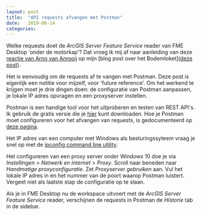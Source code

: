 ```yaml
---
layout: post
title:  "API requests afvangen met Postman"
date:   2019-06-14
categories: 
---
```



Welke requests doet de _ArcGIS Server Feature Service_ reader van FME Desktop 'onder de motorkap'? Dat vroeg ik mij af naar aanleiding van deze [reactie van Arno van Anrooij](https://www.linkedin.com/feed/update/urn:li:activity:6539908644769718272/?commentUrn=urn%3Ali%3Acomment%3A%28activity%3A6539908644769718272%2C6541268229413830656%29) op mijn [blog post over het Bodemloket]([deze post]({{site.url}}/2019/06/05/Hergebruik-van-bodemkwaliteitsgegevens.html)).

Het is eenvoudig om de requests af te vangen met Postman. Deze post is eigenlijk een notitie voor mijzelf, voor 'future reference'. Om het werkend te krijgen moet je drie dingen doen: de configuratie van Postman aanpassen, je lokale IP adres opvragen en een proxyserver instellen.

Postman is een handige tool voor het uitproberen en testen van REST API's. Ik gebruik de gratis versie die je [hier](https://www.getpostman.com/downloads/) kunt downloaden. Hoe je Postman moet configureren voor het afvangen van requests, is gedocumenteerd op [deze pagina](https://learning.getpostman.com/docs/postman/sending_api_requests/capturing_http_requests).

Het IP adres van een computer met Windows als besturingssyteem vraag je snel op met de [ipconfig command line utility](https://www.lifewire.com/ip-config-818377).

Het configureren van een proxy server onder Windows 10 doe je via _Instellingen_ > _Netwerk en internet_ > _Proxy_. Scroll naar beneden naar _Handmatige proxyconfiguratie_. Zet _Proxyserver gebruiken_ aan. Vul het lokale IP adres in en het nummer van de poort waarop Postman luistert. Vergeet niet als laatste stap de configuratie op te slaan.

Als je in FME Desktop nu de workspace uitvoert met de _ArcGIS Server Feature Service_ reader, verschijnen de requests in Postman de _Historie_ tab in de sidebar.
